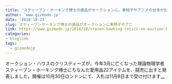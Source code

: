 ```yaml
---
title: "スティーブン・ホーキング博士の遺品がオークションに。車椅子やアニメの台本が出品される"
author: 'www.gizmodo.jp'
date: '2018-10-23'
slug: スティーブンホーキング博士の遺品がオークションに車椅子やアニ
link: https://www.gizmodo.jp/2018/10/steven-hawking-relics-on-auction.html
categories:
- bloglink
tags:
  - gizmodojp
---
```


オークション・ハウスのクリスティーズが、今年3月に亡くなった理論物理学者スティーブン・ホーキング博士にちなんだ愛用品22アイテムを、競売に出すと発表しました。開催は10月30日ロンドンにて、入札は11月8日まで受け付けます[... <i class="fas fa-external-link-alt"></i>](https://www.gizmodo.jp/2018/10/steven-hawking-relics-on-auction.html)

